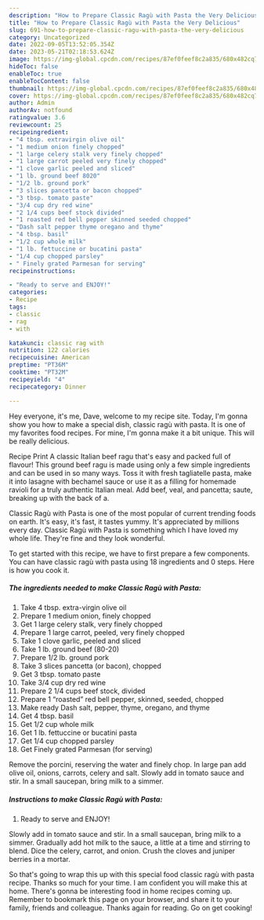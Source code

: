 ```yaml
---
description: "How to Prepare Classic Ragù with Pasta the Very Delicious"
title: "How to Prepare Classic Ragù with Pasta the Very Delicious"
slug: 691-how-to-prepare-classic-ragu-with-pasta-the-very-delicious
category: Uncategorized
date: 2022-09-05T13:52:05.354Z
date: 2023-05-21T02:18:53.624Z
image: https://img-global.cpcdn.com/recipes/87ef0feef8c2a835/680x482cq70/classic-ragu-with-pasta-recipe-main-photo.jpg
hideToc: false
enableToc: true
enableTocContent: false
thumbnail: https://img-global.cpcdn.com/recipes/87ef0feef8c2a835/680x482cq70/classic-ragu-with-pasta-recipe-main-photo.jpg
cover: https://img-global.cpcdn.com/recipes/87ef0feef8c2a835/680x482cq70/classic-ragu-with-pasta-recipe-main-photo.jpg
author: Admin
authorAv: notfound
ratingvalue: 3.6
reviewcount: 25
recipeingredient:
- "4 tbsp. extravirgin olive oil"
- "1 medium onion finely chopped"
- "1 large celery stalk very finely chopped"
- "1 large carrot peeled very finely chopped"
- "1 clove garlic peeled and sliced"
- "1 lb. ground beef 8020"
- "1/2 lb. ground pork"
- "3 slices pancetta or bacon chopped"
- "3 tbsp. tomato paste"
- "3/4 cup dry red wine"
- "2 1/4 cups beef stock divided"
- "1 roasted red bell pepper skinned seeded chopped"
- "Dash salt pepper thyme oregano and thyme"
- "4 tbsp. basil"
- "1/2 cup whole milk"
- "1 lb. fettuccine or bucatini pasta"
- "1/4 cup chopped parsley"
- " Finely grated Parmesan for serving"
recipeinstructions:

- "Ready to serve and ENJOY!"
categories:
- Recipe
tags:
- classic
- rag
- with

katakunci: classic rag with 
nutrition: 122 calories
recipecuisine: American
preptime: "PT36M"
cooktime: "PT32M"
recipeyield: "4"
recipecategory: Dinner

---
```



Hey everyone, it's me, Dave, welcome to my recipe site. Today, I'm gonna show you how to make a special dish, classic ragù with pasta. It is one of my favorites food recipes. For mine, I'm gonna make it a bit unique. This will be really delicious.

Recipe Print A classic Italian beef ragu that&#39;s easy and packed full of flavour! This ground beef ragu is made using only a few simple ingredients and can be used in so many ways. Toss it with fresh tagliatelle pasta, make it into lasagne with bechamel sauce or use it as a filling for homemade ravioli for a truly authentic Italian meal. Add beef, veal, and pancetta; saute, breaking up with the back of a.

Classic Ragù with Pasta is one of the most popular of current trending foods on earth. It's easy, it's fast, it tastes yummy. It's appreciated by millions every day. Classic Ragù with Pasta is something which I have loved my whole life. They're fine and they look wonderful.


To get started with this recipe, we have to first prepare a few components. You can have classic ragù with pasta using 18 ingredients and 0 steps. Here is how you cook it.

<!--inarticleads1-->

##### The ingredients needed to make Classic Ragù with Pasta:

1. Take 4 tbsp. extra-virgin olive oil
1. Prepare 1 medium onion, finely chopped
1. Get 1 large celery stalk, very finely chopped
1. Prepare 1 large carrot, peeled, very finely chopped
1. Take 1 clove garlic, peeled and sliced
1. Take 1 lb. ground beef (80-20)
1. Prepare 1/2 lb. ground pork
1. Take 3 slices pancetta (or bacon), chopped
1. Get 3 tbsp. tomato paste
1. Take 3/4 cup dry red wine
1. Prepare 2 1/4 cups beef stock, divided
1. Prepare 1 “roasted” red bell pepper, skinned, seeded, chopped
1. Make ready Dash salt, pepper, thyme, oregano, and thyme
1. Get 4 tbsp. basil
1. Get 1/2 cup whole milk
1. Get 1 lb. fettuccine or bucatini pasta
1. Get 1/4 cup chopped parsley
1. Get  Finely grated Parmesan (for serving)


Remove the porcini, reserving the water and finely chop. In large pan add olive oil, onions, carrots, celery and salt. Slowly add in tomato sauce and stir. In a small saucepan, bring milk to a simmer. 

<!--inarticleads2-->

##### Instructions to make Classic Ragù with Pasta:


1. Ready to serve and ENJOY!

Slowly add in tomato sauce and stir. In a small saucepan, bring milk to a simmer. Gradually add hot milk to the sauce, a little at a time and stirring to blend. Dice the celery, carrot, and onion. Crush the cloves and juniper berries in a mortar. 

So that's going to wrap this up with this special food classic ragù with pasta recipe. Thanks so much for your time. I am confident you will make this at home. There's gonna be interesting food in home recipes coming up. Remember to bookmark this page on your browser, and share it to your family, friends and colleague. Thanks again for reading. Go on get cooking!
